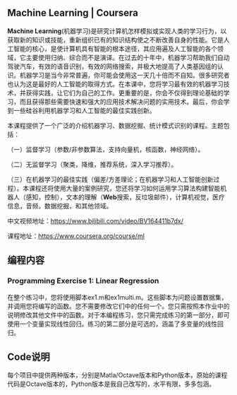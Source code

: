 ## Machine Learning | Coursera

**Machine Learning**(机器学习)是研究计算机怎样模拟或实现人类的学习行为，以获取新的知识或技能，重新组织已有的知识结构使之不断改善自身的性能。它是人工智能的核心，是使计算机具有智能的根本途径，其应用遍及人工智能的各个领域，它主要使用归纳、综合而不是演译。在过去的十年中，机器学习帮助我们自动驾驶汽车，有效的语音识别，有效的网络搜索，并极大地提高了人类基因组的认识。机器学习是当今非常普遍，你可能会使用这一天几十倍而不自知。很多研究者也认为这是最好的人工智能的取得方式。在本课中，您将学习最有效的机器学习技术，并获得实践，让它们为自己的工作。更重要的是，你会不仅得到理论基础的学习，而且获得那些需要快速和强大的应用技术解决问题的实用技术。最后，你会学到一些硅谷利用机器学习和人工智能的最佳实践创新。

本课程提供了一个广泛的介绍机器学习、数据挖掘、统计模式识别的课程。主题包括：

（一）监督学习（参数/非参数算法，支持向量机，核函数，神经网络）。

（二）无监督学习（聚类，降维，推荐系统，深入学习推荐）。

（三）在机器学习的最佳实践（偏差/方差理论；在机器学习和人工智能创新过程）。本课程还将使用大量的案例研究，您还将学习如何运用学习算法构建智能机器人（感知，控制），文本的理解（**Web**搜索，反垃圾邮件），计算机视觉，医疗信息，音频，数据挖掘，和其他领域。

中文视频地址：https://www.bilibili.com/video/BV164411b7dx/

课程地址：https://www.coursera.org/course/ml

## 编程内容

### Programming Exercise 1: Linear Regression

在整个练习中，您将使用脚本ex1.m和ex1multi.m。这些脚本为问题设置数据集，并调用您将编写的函数。您不需要修改它们中的任何一个。您只需按照本作业中的说明修改其他文件中的函数。对于本编程练习，您只需完成练习的第一部分，即可使用一个变量实现线性回归。练习的第二部分是可选的，涵盖了多变量的线性回归。

## Code说明

每个项目中提供两种版本，分别是Matla/Octave版本和Python版本，原始的课程代码是Octave版本的，Python版本是我自己改写的，水平有限，多多包涵。

